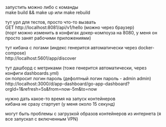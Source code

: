 запустить можно либо с команды  
make build && make up или make rebuild  

тут урл для тестов, просто что-то вызвать  
GET http://localhost:8081/api/v1/hello (можно через браузер)  
(порт можно изменить в конфигах докер-компоуза на 8080, у меня он просто занят рабочими приложениями)  
  
тут кибана с логами (индекс генерится автоматически через docker-compose)  
http://localhost:5601/app/discover  

тут дашборд с метриками (тоже генерится автоматически, через конфиги dashboards.yml)  
он попросит логин пароль (дефолтный логин пароль - admin admin)  
http://localhost:3000/d/app-dashboard/go-app-dashboard?orgId=1&refresh=5s&from=now-5m&to=now  
  
нужно дать какое-то время на запуск контейнеров  
кибана не сразу стартует (у меня около 15 секунд)  
  
могут быть проблемы с загрузкой образов контейнеров из интернета (я все запускал с включенным VPN)  
